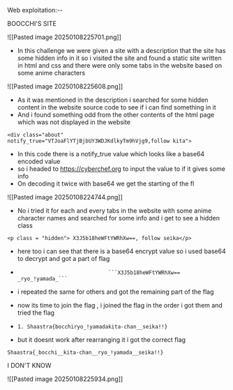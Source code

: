 
Web exploitation:--

BOOCCHI'S  SITE


![[Pasted image 20250108225701.png]]


- In this challenge we were given a site with a description that the site has some hidden info in it so i visited the site and found a static site written in html and css and there were only some tabs in the website based on some anime characters

![[Pasted image 20250108225608.png]] 

- As it was mentioned in the description i searched for some hidden content in the website source code to see if i can find something in it 
- And i found something odd from the other contents of the html page which was not displayed in the website


```
<div class="about" notify_true="VTJoaFlYTjBjbUY3WDJKdlkyTm9hVjg9,follow kita">
```

- In this code there is a notify_true value which looks like a base64 encoded value 
- so i headed to https://cyberchef.org  to input the value to if it gives some info
- On decoding it twice with base64 we get the starting of the fl

![[Pasted image 20250108224744.png]]

- No i tried it for each and every tabs in the website with some anime character names and searched for some info and i get to see a hidden class

```
<p class = "hidden"> X3J5b18heWFtYWRhXw==, follow seika</p>
```

- here too i can see that there is a base64 encrypt value so i used base64 to decrypt and got a part of flag 
-                                  ```X3J5b18heWFtYWRhXw==              _ryo_!yamada_```
- i repeated the same for others and got the remaining part of the flag
- now its time to join the flag , i joined the flag in the order i got them and tried the flag 

- ```1. Shaastra{bocchiryo_!yamadakita-chan__seika!!}```
- but it doesnt work after rearranging it i got the correct flag

```
Shaastra{_bocchi__kita-chan__ryo_!yamada__seika!!}
```




 I DON'T KNOW


![[Pasted image 20250108225934.png]]
